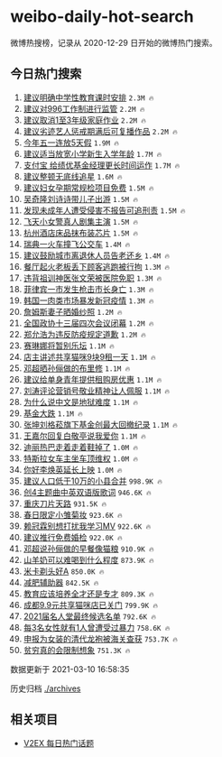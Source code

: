 # weibo-daily-hot-search

微博热搜榜，记录从 2020-12-29 日开始的微博热门搜索。

## 今日热门搜索

<!-- BEGIN -->

1. [建议明确中学性教育课时安排](https://s.weibo.com/weibo?q=%23%E5%BB%BA%E8%AE%AE%E6%98%8E%E7%A1%AE%E4%B8%AD%E5%AD%A6%E6%80%A7%E6%95%99%E8%82%B2%E8%AF%BE%E6%97%B6%E5%AE%89%E6%8E%92%23&Refer=top) `2.3M 🔥`
1. [建议对996工作制进行监管](https://s.weibo.com/weibo?q=%23%E5%BB%BA%E8%AE%AE%E5%AF%B9996%E5%B7%A5%E4%BD%9C%E5%88%B6%E8%BF%9B%E8%A1%8C%E7%9B%91%E7%AE%A1%23&Refer=top) `2.2M 🔥`
1. [建议取消1至3年级家庭作业](https://s.weibo.com/weibo?q=%E5%BB%BA%E8%AE%AE%E5%8F%96%E6%B6%881%E8%87%B33%E5%B9%B4%E7%BA%A7%E5%AE%B6%E5%BA%AD%E4%BD%9C%E4%B8%9A&Refer=top) `2.2M 🔥`
1. [建议劣迹艺人惩戒期满后可复播作品](https://s.weibo.com/weibo?q=%23%E5%BB%BA%E8%AE%AE%E5%8A%A3%E8%BF%B9%E8%89%BA%E4%BA%BA%E6%83%A9%E6%88%92%E6%9C%9F%E6%BB%A1%E5%90%8E%E5%8F%AF%E5%A4%8D%E6%92%AD%E4%BD%9C%E5%93%81%23&Refer=top) `2.2M 🔥`
1. [今年五一连放5天假](https://s.weibo.com/weibo?q=%23%E4%BB%8A%E5%B9%B4%E4%BA%94%E4%B8%80%E8%BF%9E%E6%94%BE5%E5%A4%A9%E5%81%87%23&Refer=top) `1.9M 🔥`
1. [建议适当放宽小学新生入学年龄](https://s.weibo.com/weibo?q=%23%E5%BB%BA%E8%AE%AE%E9%80%82%E5%BD%93%E6%94%BE%E5%AE%BD%E5%B0%8F%E5%AD%A6%E6%96%B0%E7%94%9F%E5%85%A5%E5%AD%A6%E5%B9%B4%E9%BE%84%23&Refer=top) `1.7M 🔥`
1. [支付宝 给绩优基金经理更长时间运作](https://s.weibo.com/weibo?q=%E6%94%AF%E4%BB%98%E5%AE%9D%20%E7%BB%99%E7%BB%A9%E4%BC%98%E5%9F%BA%E9%87%91%E7%BB%8F%E7%90%86%E6%9B%B4%E9%95%BF%E6%97%B6%E9%97%B4%E8%BF%90%E4%BD%9C&Refer=top) `1.7M 🔥`
1. [建议整顿无底线追星](https://s.weibo.com/weibo?q=%23%E5%BB%BA%E8%AE%AE%E6%95%B4%E9%A1%BF%E6%97%A0%E5%BA%95%E7%BA%BF%E8%BF%BD%E6%98%9F%23&Refer=top) `1.6M 🔥`
1. [建议妇女孕期常规检项目免费](https://s.weibo.com/weibo?q=%23%E5%BB%BA%E8%AE%AE%E5%A6%87%E5%A5%B3%E5%AD%95%E6%9C%9F%E5%B8%B8%E8%A7%84%E6%A3%80%E9%A1%B9%E7%9B%AE%E5%85%8D%E8%B4%B9%23&Refer=top) `1.5M 🔥`
1. [吴奇隆刘诗诗带儿子出游](https://s.weibo.com/weibo?q=%E5%90%B4%E5%A5%87%E9%9A%86%E5%88%98%E8%AF%97%E8%AF%97%E5%B8%A6%E5%84%BF%E5%AD%90%E5%87%BA%E6%B8%B8&Refer=top) `1.5M 🔥`
1. [发现未成年人遭受侵害不报告可追刑责](https://s.weibo.com/weibo?q=%23%E5%8F%91%E7%8E%B0%E6%9C%AA%E6%88%90%E5%B9%B4%E4%BA%BA%E9%81%AD%E5%8F%97%E4%BE%B5%E5%AE%B3%E4%B8%8D%E6%8A%A5%E5%91%8A%E5%8F%AF%E8%BF%BD%E5%88%91%E8%B4%A3%23&Refer=top) `1.5M 🔥`
1. [飞天小女警真人剧集主演](https://s.weibo.com/weibo?q=%23%E9%A3%9E%E5%A4%A9%E5%B0%8F%E5%A5%B3%E8%AD%A6%E7%9C%9F%E4%BA%BA%E5%89%A7%E9%9B%86%E4%B8%BB%E6%BC%94%23&Refer=top) `1.5M 🔥`
1. [杭州酒店床品抹布装芯片](https://s.weibo.com/weibo?q=%23%E6%9D%AD%E5%B7%9E%E9%85%92%E5%BA%97%E5%BA%8A%E5%93%81%E6%8A%B9%E5%B8%83%E8%A3%85%E8%8A%AF%E7%89%87%23&Refer=top) `1.5M 🔥`
1. [瑞典一火车撞飞公交车](https://s.weibo.com/weibo?q=%23%E7%91%9E%E5%85%B8%E4%B8%80%E7%81%AB%E8%BD%A6%E6%92%9E%E9%A3%9E%E5%85%AC%E4%BA%A4%E8%BD%A6%23&Refer=top) `1.4M 🔥`
1. [建议鼓励城市离退休人员告老还乡](https://s.weibo.com/weibo?q=%23%E5%BB%BA%E8%AE%AE%E9%BC%93%E5%8A%B1%E5%9F%8E%E5%B8%82%E7%A6%BB%E9%80%80%E4%BC%91%E4%BA%BA%E5%91%98%E5%91%8A%E8%80%81%E8%BF%98%E4%B9%A1%23&Refer=top) `1.4M 🔥`
1. [餐厅起火老板丢下顾客逃跑被行拘](https://s.weibo.com/weibo?q=%E9%A4%90%E5%8E%85%E8%B5%B7%E7%81%AB%E8%80%81%E6%9D%BF%E4%B8%A2%E4%B8%8B%E9%A1%BE%E5%AE%A2%E9%80%83%E8%B7%91%E8%A2%AB%E8%A1%8C%E6%8B%98&Refer=top) `1.3M 🔥`
1. [违背祖训神医张文荣被医院免职](https://s.weibo.com/weibo?q=%23%E8%BF%9D%E8%83%8C%E7%A5%96%E8%AE%AD%E7%A5%9E%E5%8C%BB%E5%BC%A0%E6%96%87%E8%8D%A3%E8%A2%AB%E5%8C%BB%E9%99%A2%E5%85%8D%E8%81%8C%23&Refer=top) `1.3M 🔥`
1. [菲律宾一市发生枪击市长身亡](https://s.weibo.com/weibo?q=%23%E8%8F%B2%E5%BE%8B%E5%AE%BE%E4%B8%80%E5%B8%82%E5%8F%91%E7%94%9F%E6%9E%AA%E5%87%BB%E5%B8%82%E9%95%BF%E8%BA%AB%E4%BA%A1%23&Refer=top) `1.3M 🔥`
1. [韩国一肉类市场暴发新冠疫情](https://s.weibo.com/weibo?q=%23%E9%9F%A9%E5%9B%BD%E4%B8%80%E8%82%89%E7%B1%BB%E5%B8%82%E5%9C%BA%E6%9A%B4%E5%8F%91%E6%96%B0%E5%86%A0%E7%96%AB%E6%83%85%23&Refer=top) `1.3M 🔥`
1. [詹姆斯妻子晒婚纱照](https://s.weibo.com/weibo?q=%E8%A9%B9%E5%A7%86%E6%96%AF%E5%A6%BB%E5%AD%90%E6%99%92%E5%A9%9A%E7%BA%B1%E7%85%A7&Refer=top) `1.2M 🔥`
1. [全国政协十三届四次会议闭幕](https://s.weibo.com/weibo?q=%23%E5%85%A8%E5%9B%BD%E6%94%BF%E5%8D%8F%E5%8D%81%E4%B8%89%E5%B1%8A%E5%9B%9B%E6%AC%A1%E4%BC%9A%E8%AE%AE%E9%97%AD%E5%B9%95%23&Refer=top) `1.2M 🔥`
1. [郑允浩为违反防疫规定道歉](https://s.weibo.com/weibo?q=%23%E9%83%91%E5%85%81%E6%B5%A9%E4%B8%BA%E8%BF%9D%E5%8F%8D%E9%98%B2%E7%96%AB%E8%A7%84%E5%AE%9A%E9%81%93%E6%AD%89%23&Refer=top) `1.2M 🔥`
1. [赛琳娜将暂别乐坛](https://s.weibo.com/weibo?q=%E8%B5%9B%E7%90%B3%E5%A8%9C%E5%B0%86%E6%9A%82%E5%88%AB%E4%B9%90%E5%9D%9B&Refer=top) `1.1M 🔥`
1. [店主讲述共享猫咪9块9租一天](https://s.weibo.com/weibo?q=%23%E5%BA%97%E4%B8%BB%E8%AE%B2%E8%BF%B0%E5%85%B1%E4%BA%AB%E7%8C%AB%E5%92%AA9%E5%9D%979%E7%A7%9F%E4%B8%80%E5%A4%A9%23&Refer=top) `1.1M 🔥`
1. [邓超晒孙俪做的布里修](https://s.weibo.com/weibo?q=%23%E9%82%93%E8%B6%85%E6%99%92%E5%AD%99%E4%BF%AA%E5%81%9A%E7%9A%84%E5%B8%83%E9%87%8C%E4%BF%AE%23&Refer=top) `1.1M 🔥`
1. [建议给单身青年提供租购房优惠](https://s.weibo.com/weibo?q=%23%E5%BB%BA%E8%AE%AE%E7%BB%99%E5%8D%95%E8%BA%AB%E9%9D%92%E5%B9%B4%E6%8F%90%E4%BE%9B%E7%A7%9F%E8%B4%AD%E6%88%BF%E4%BC%98%E6%83%A0%23&Refer=top) `1.1M 🔥`
1. [刘涛评论营销号敬业精神让人佩服](https://s.weibo.com/weibo?q=%23%E5%88%98%E6%B6%9B%E8%AF%84%E8%AE%BA%E8%90%A5%E9%94%80%E5%8F%B7%E6%95%AC%E4%B8%9A%E7%B2%BE%E7%A5%9E%E8%AE%A9%E4%BA%BA%E4%BD%A9%E6%9C%8D%23&Refer=top) `1.1M 🔥`
1. [为什么说中文是地狱难度](https://s.weibo.com/weibo?q=%23%E4%B8%BA%E4%BB%80%E4%B9%88%E8%AF%B4%E4%B8%AD%E6%96%87%E6%98%AF%E5%9C%B0%E7%8B%B1%E9%9A%BE%E5%BA%A6%23&Refer=top) `1.1M 🔥`
1. [基金大跌](https://s.weibo.com/weibo?q=%E5%9F%BA%E9%87%91%E5%A4%A7%E8%B7%8C&Refer=top) `1.1M 🔥`
1. [张坤刘格菘旗下基金创最大回撤纪录](https://s.weibo.com/weibo?q=%23%E5%BC%A0%E5%9D%A4%E5%88%98%E6%A0%BC%E8%8F%98%E6%97%97%E4%B8%8B%E5%9F%BA%E9%87%91%E5%88%9B%E6%9C%80%E5%A4%A7%E5%9B%9E%E6%92%A4%E7%BA%AA%E5%BD%95%23&Refer=top) `1.1M 🔥`
1. [王嘉尔回复白敬亭说我爱你](https://s.weibo.com/weibo?q=%23%E7%8E%8B%E5%98%89%E5%B0%94%E5%9B%9E%E5%A4%8D%E7%99%BD%E6%95%AC%E4%BA%AD%E8%AF%B4%E6%88%91%E7%88%B1%E4%BD%A0%23&Refer=top) `1.1M 🔥`
1. [迪丽热巴走着走着鞋掉了](https://s.weibo.com/weibo?q=%23%E8%BF%AA%E4%B8%BD%E7%83%AD%E5%B7%B4%E8%B5%B0%E7%9D%80%E8%B5%B0%E7%9D%80%E9%9E%8B%E6%8E%89%E4%BA%86%23&Refer=top) `1.0M 🔥`
1. [特斯拉女车主坐车顶维权](https://s.weibo.com/weibo?q=%E7%89%B9%E6%96%AF%E6%8B%89%E5%A5%B3%E8%BD%A6%E4%B8%BB%E5%9D%90%E8%BD%A6%E9%A1%B6%E7%BB%B4%E6%9D%83&Refer=top) `1.0M 🔥`
1. [你好李焕英延长上映](https://s.weibo.com/weibo?q=%23%E4%BD%A0%E5%A5%BD%E6%9D%8E%E7%84%95%E8%8B%B1%E5%BB%B6%E9%95%BF%E4%B8%8A%E6%98%A0%23&Refer=top) `1.0M 🔥`
1. [建议人口低于10万的小县合并](https://s.weibo.com/weibo?q=%23%E5%BB%BA%E8%AE%AE%E4%BA%BA%E5%8F%A3%E4%BD%8E%E4%BA%8E10%E4%B8%87%E7%9A%84%E5%B0%8F%E5%8E%BF%E5%90%88%E5%B9%B6%23&Refer=top) `998.9K 🔥`
1. [创4主题曲中英双语版歌词](https://s.weibo.com/weibo?q=%23%E5%88%9B4%E4%B8%BB%E9%A2%98%E6%9B%B2%E4%B8%AD%E8%8B%B1%E5%8F%8C%E8%AF%AD%E7%89%88%E6%AD%8C%E8%AF%8D%23&Refer=top) `946.6K 🔥`
1. [重庆刀片天路](https://s.weibo.com/weibo?q=%23%E9%87%8D%E5%BA%86%E5%88%80%E7%89%87%E5%A4%A9%E8%B7%AF%23&Refer=top) `931.5K 🔥`
1. [春日限定小雏菊妆](https://s.weibo.com/weibo?q=%E6%98%A5%E6%97%A5%E9%99%90%E5%AE%9A%E5%B0%8F%E9%9B%8F%E8%8F%8A%E5%A6%86&Refer=top) `923.6K 🔥`
1. [赖冠霖别想打扰我学习MV](https://s.weibo.com/weibo?q=%E8%B5%96%E5%86%A0%E9%9C%96%E5%88%AB%E6%83%B3%E6%89%93%E6%89%B0%E6%88%91%E5%AD%A6%E4%B9%A0MV&Refer=top) `922.6K 🔥`
1. [建议推行免费婚检](https://s.weibo.com/weibo?q=%23%E5%BB%BA%E8%AE%AE%E6%8E%A8%E8%A1%8C%E5%85%8D%E8%B4%B9%E5%A9%9A%E6%A3%80%23&Refer=top) `922.0K 🔥`
1. [邓超说孙俪做的早餐像猫粮](https://s.weibo.com/weibo?q=%E9%82%93%E8%B6%85%E8%AF%B4%E5%AD%99%E4%BF%AA%E5%81%9A%E7%9A%84%E6%97%A9%E9%A4%90%E5%83%8F%E7%8C%AB%E7%B2%AE&Refer=top) `910.9K 🔥`
1. [山羊奶可以难喝到什么程度](https://s.weibo.com/weibo?q=%23%E5%B1%B1%E7%BE%8A%E5%A5%B6%E5%8F%AF%E4%BB%A5%E9%9A%BE%E5%96%9D%E5%88%B0%E4%BB%80%E4%B9%88%E7%A8%8B%E5%BA%A6%23&Refer=top) `873.9K 🔥`
1. [米卡剃头好A](https://s.weibo.com/weibo?q=%23%E7%B1%B3%E5%8D%A1%E5%89%83%E5%A4%B4%E5%A5%BDA%23&Refer=top) `850.0K 🔥`
1. [减肥辅助器](https://s.weibo.com/weibo?q=%23%E5%87%8F%E8%82%A5%E8%BE%85%E5%8A%A9%E5%99%A8%23&Refer=top) `842.5K 🔥`
1. [教育应该培养全才还是专才](https://s.weibo.com/weibo?q=%23%E6%95%99%E8%82%B2%E5%BA%94%E8%AF%A5%E5%9F%B9%E5%85%BB%E5%85%A8%E6%89%8D%E8%BF%98%E6%98%AF%E4%B8%93%E6%89%8D%23&Refer=top) `809.3K 🔥`
1. [成都9.9元共享猫咪店已关门](https://s.weibo.com/weibo?q=%E6%88%90%E9%83%BD9.9%E5%85%83%E5%85%B1%E4%BA%AB%E7%8C%AB%E5%92%AA%E5%BA%97%E5%B7%B2%E5%85%B3%E9%97%A8&Refer=top) `799.9K 🔥`
1. [2021届名人堂最终候选名单](https://s.weibo.com/weibo?q=2021%E5%B1%8A%E5%90%8D%E4%BA%BA%E5%A0%82%E6%9C%80%E7%BB%88%E5%80%99%E9%80%89%E5%90%8D%E5%8D%95&Refer=top) `792.6K 🔥`
1. [每3名女性就有1人曾遭受过暴力](https://s.weibo.com/weibo?q=%23%E6%AF%8F3%E5%90%8D%E5%A5%B3%E6%80%A7%E5%B0%B1%E6%9C%891%E4%BA%BA%E6%9B%BE%E9%81%AD%E5%8F%97%E8%BF%87%E6%9A%B4%E5%8A%9B%23&Refer=top) `758.6K 🔥`
1. [申报为女装的清代龙袍被海关查获](https://s.weibo.com/weibo?q=%E7%94%B3%E6%8A%A5%E4%B8%BA%E5%A5%B3%E8%A3%85%E7%9A%84%E6%B8%85%E4%BB%A3%E9%BE%99%E8%A2%8D%E8%A2%AB%E6%B5%B7%E5%85%B3%E6%9F%A5%E8%8E%B7&Refer=top) `753.7K 🔥`
1. [贫穷真的会限制想象](https://s.weibo.com/weibo?q=%23%E8%B4%AB%E7%A9%B7%E7%9C%9F%E7%9A%84%E4%BC%9A%E9%99%90%E5%88%B6%E6%83%B3%E8%B1%A1%23&Refer=top) `751.3K 🔥`

数据更新于 2021-03-10 16:58:35

<!-- END -->

历史归档 [./archives](./archives)

## 相关项目

- [V2EX 每日热门话题](https://github.com/boojack/v2ex-daily-hot-topic)
